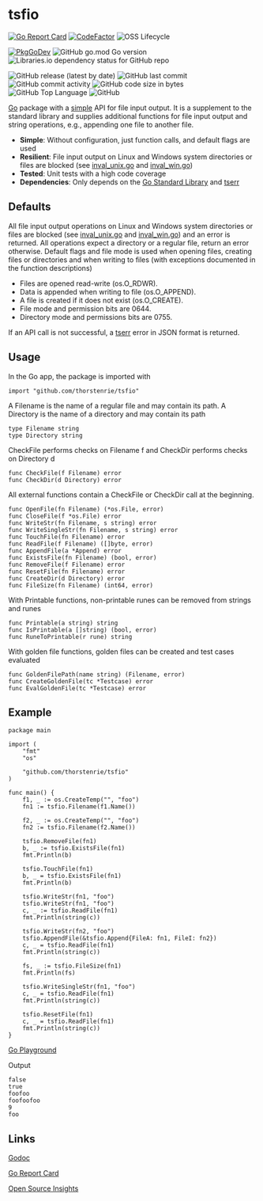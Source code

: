 # tsfio

[![Go Report Card](https://goreportcard.com/badge/github.com/thorstenrie/tsfio)](https://goreportcard.com/report/github.com/thorstenrie/tsfio)
[![CodeFactor](https://www.codefactor.io/repository/github/thorstenrie/tsfio/badge)](https://www.codefactor.io/repository/github/thorstenrie/tsfio)
![OSS Lifecycle](https://img.shields.io/osslifecycle/thorstenrie/tsfio)

[![PkgGoDev](https://pkg.go.dev/badge/mod/github.com/thorstenrie/tsfio)](https://pkg.go.dev/mod/github.com/thorstenrie/tsfio)
![GitHub go.mod Go version](https://img.shields.io/github/go-mod/go-version/thorstenrie/tsfio)
![Libraries.io dependency status for GitHub repo](https://img.shields.io/librariesio/github/thorstenrie/tsfio)

![GitHub release (latest by date)](https://img.shields.io/github/v/release/thorstenrie/tsfio)
![GitHub last commit](https://img.shields.io/github/last-commit/thorstenrie/tsfio)
![GitHub commit activity](https://img.shields.io/github/commit-activity/m/thorstenrie/tsfio)
![GitHub code size in bytes](https://img.shields.io/github/languages/code-size/thorstenrie/tsfio)
![GitHub Top Language](https://img.shields.io/github/languages/top/thorstenrie/tsfio)
![GitHub](https://img.shields.io/github/license/thorstenrie/tsfio)

[Go](https://go.dev/) package with a [simple](https://en.wikipedia.org/wiki/KISS_principle) API for file input output. It is a supplement to the standard library and supplies additional functions for file input output and string operations, e.g., appending one file to another file.

- **Simple**: Without configuration, just function calls, and default flags are used
- **Resilient**: File input output on Linux and Windows system directories or files are blocked (see [inval_unix.go](https://github.com/thorstenrie/tsfio/blob/main/inval_unix.go) and [inval_win.go](https://github.com/thorstenrie/tsfio/blob/main/inval_win.go))
- **Tested**: Unit tests with a high code coverage
- **Dependencies**: Only depends on the [Go Standard Library](https://pkg.go.dev/std) and [tserr](https://github.com/thorstenrie/tserr)

## Defaults

All file input output operations on Linux and Windows system directories or
files are blocked (see [inval_unix.go](https://github.com/thorstenrie/tsfio/blob/main/inval_unix.go) and [inval_win.go](https://github.com/thorstenrie/tsfio/blob/main/inval_win.go)) and an error is returned.
All operations expect a directory or a regular file, return an error otherwise.
Default flags and file mode is used when opening files, creating files or directories
and when writing to files (with exceptions documented in the function descriptions)

- Files are opened read-write (os.O_RDWR).
- Data is appended when writing to file (os.O_APPEND).
- A file is created if it does not exist (os.O_CREATE).
- File mode and permission bits are 0644.
- Directory mode and permissions bits are 0755.

If an API call is not successful, a [tserr](https://github.com/thorstenrie/tserr) error in JSON format is returned.

## Usage

In the Go app, the package is imported with

```
import "github.com/thorstenrie/tsfio"
```

A Filename is the name of a regular file and may contain its path. A Directory is the name of a directory and may contain its path

```
type Filename string
type Directory string
```

CheckFile performs checks on Filename f and CheckDir performs checks on Directory d

```
func CheckFile(f Filename) error
func CheckDir(d Directory) error
```

All external functions contain a CheckFile or CheckDir call at the beginning.

```
func OpenFile(fn Filename) (*os.File, error)
func CloseFile(f *os.File) error
func WriteStr(fn Filename, s string) error
func WriteSingleStr(fn Filename, s string) error
func TouchFile(fn Filename) error
func ReadFile(f Filename) ([]byte, error)
func AppendFile(a *Append) error
func ExistsFile(fn Filename) (bool, error)
func RemoveFile(f Filename) error
func ResetFile(fn Filename) error
func CreateDir(d Directory) error
func FileSize(fn Filename) (int64, error)
```

With Printable functions, non-printable runes can be removed from strings and runes

```
func Printable(a string) string
func IsPrintable(a []string) (bool, error)
func RuneToPrintable(r rune) string
```

With golden file functions, golden files can be created and test cases evaluated

```
func GoldenFilePath(name string) (Filename, error)
func CreateGoldenFile(tc *Testcase) error
func EvalGoldenFile(tc *Testcase) error
```

## Example

```
package main

import (
	"fmt"
	"os"

	"github.com/thorstenrie/tsfio"
)

func main() {
	f1, _ := os.CreateTemp("", "foo")
	fn1 := tsfio.Filename(f1.Name())

	f2, _ := os.CreateTemp("", "foo")
	fn2 := tsfio.Filename(f2.Name())

	tsfio.RemoveFile(fn1)
	b, _ := tsfio.ExistsFile(fn1)
	fmt.Println(b)

	tsfio.TouchFile(fn1)
	b, _ = tsfio.ExistsFile(fn1)
	fmt.Println(b)

	tsfio.WriteStr(fn1, "foo")
	tsfio.WriteStr(fn1, "foo")
	c, _ := tsfio.ReadFile(fn1)
	fmt.Println(string(c))

	tsfio.WriteStr(fn2, "foo")
	tsfio.AppendFile(&tsfio.Append{FileA: fn1, FileI: fn2})
	c, _ = tsfio.ReadFile(fn1)
	fmt.Println(string(c))

	fs, _ := tsfio.FileSize(fn1)
	fmt.Println(fs)

	tsfio.WriteSingleStr(fn1, "foo")
	c, _ = tsfio.ReadFile(fn1)
	fmt.Println(string(c))

	tsfio.ResetFile(fn1)
	c, _ = tsfio.ReadFile(fn1)
	fmt.Println(string(c))
}
```
[Go Playground](https://go.dev/play/p/wkR4CwxZ-W9)

Output
```
false
true
foofoo
foofoofoo
9
foo

```

## Links

[Godoc](https://pkg.go.dev/github.com/thorstenrie/tsfio)

[Go Report Card](https://goreportcard.com/report/github.com/thorstenrie/tsfio)

[Open Source Insights](https://deps.dev/go/github.com%2Fthorstenrie%2Ftsfio)
